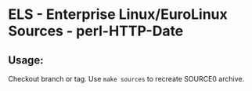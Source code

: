 # ELS - Enterprise Linux/EuroLinux Sources - perl-HTTP-Date
 
## Usage:
  Checkout branch or tag. Use `make sources` to recreate  SOURCE0 archive.
